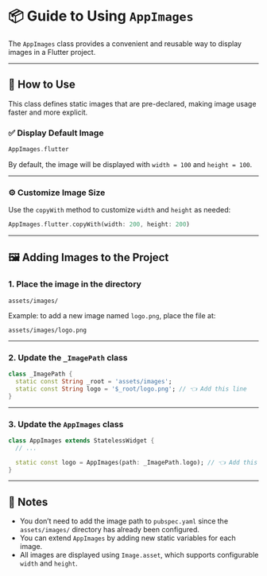
# 📦 Guide to Using `AppImages`

The `AppImages` class provides a convenient and reusable way to display images in a Flutter project.

---

## 🧩 How to Use

This class defines static images that are pre-declared, making image usage faster and more explicit.

### ✅ Display Default Image

```dart
AppImages.flutter
```

By default, the image will be displayed with `width = 100` and `height = 100`.

---

### ⚙️ Customize Image Size

Use the `copyWith` method to customize `width` and `height` as needed:

```dart
AppImages.flutter.copyWith(width: 200, height: 200)
```

---

## 🖼️ Adding Images to the Project

### 1. Place the image in the directory

```
assets/images/
```

Example: to add a new image named `logo.png`, place the file at:

```
assets/images/logo.png
```

---

### 2. Update the `_ImagePath` class

```dart
class _ImagePath {
  static const String _root = 'assets/images';
  static const String logo = '$_root/logo.png'; // 👈 Add this line
}
```

---

### 3. Update the `AppImages` class

```dart
class AppImages extends StatelessWidget {
  // ...

  static const logo = AppImages(path: _ImagePath.logo); // 👈 Add this line
}
```

---

## 📌 Notes

- You don’t need to add the image path to `pubspec.yaml` since the `assets/images/` directory has already been configured.
- You can extend `AppImages` by adding new static variables for each image.
- All images are displayed using `Image.asset`, which supports configurable `width` and `height`.
